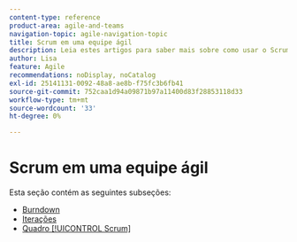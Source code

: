 ```yaml
---
content-type: reference
product-area: agile-and-teams
navigation-topic: agile-navigation-topic
title: Scrum em uma equipe ágil
description: Leia estes artigos para saber mais sobre como usar o Scrum em uma equipe ágil.
author: Lisa
feature: Agile
recommendations: noDisplay, noCatalog
exl-id: 25141131-0092-48a8-ae8b-f75fc3b6fb41
source-git-commit: 752caa1d94a09871b97a11400d83f28853118d33
workflow-type: tm+mt
source-wordcount: '33'
ht-degree: 0%

---
```


# Scrum em uma equipe ágil

Esta seção contém as seguintes subseções:

* [Burndown](../../agile/use-scrum-in-an-agile-team/burndown/burndown.md)
* [Iterações](../../agile/use-scrum-in-an-agile-team/iterations/iterations.md)
* [Quadro [!UICONTROL Scrum]](../../agile/use-scrum-in-an-agile-team/scrum-board/scrum-board.md)
